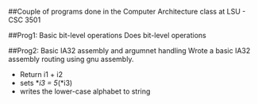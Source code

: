 ##Couple of programs done in the Computer Architecture class at LSU - CSC 3501

##Prog1: Basic bit-level operations
Does bit-level operations

##Prog2: Basic IA32 assembly and argumnet handling
Wrote a basic IA32 assembly routing using gnu assembly.
 - Return i1 + i2
 - sets **i3 = 5*(*i3)
 - writes the lower-case alphabet to string



